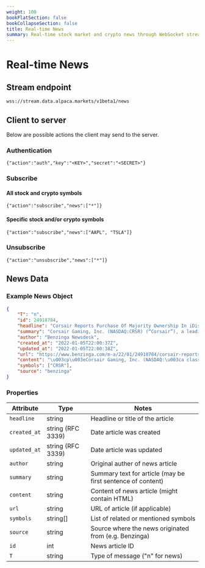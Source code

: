 ```yaml
---
weight: 100
bookFlatSection: false
bookCollapseSection: false
title: Real-time News
summary: Real-time stock market and crypto news through WebSocket streaming.
---
```


# Real-time News

## **Stream endpoint**

`wss://stream.data.alpaca.markets/v1beta1/news`



## **Client to server**

Below are possible actions the client may send to the server.

### Authentication

`{"action":"auth","key":"<KEY>","secret":"<SECRET>"}`

### Subscribe

#### All stock and crypto symbols

`{"action":"subscribe","news":["*"]}`

#### Specific stock and/or crypto symbols

`{"action":"subscribe","news":["AAPL", "TSLA"]}`

### Unsubscribe

`{"action":"unsubscribe","news":["*"]}`


## **News Data**

### Example News Object

```json
{
    "T": "n",
    "id": 24918784,
    "headline": "Corsair Reports Purchase Of Majority Ownership In iDisplay, No Terms Disclosed",
    "summary": "Corsair Gaming, Inc. (NASDAQ:CRSR) (“Corsair”), a leading global provider and innovator of high-performance gear for gamers and content creators, today announced that it acquired a 51% stake in iDisplay",
    "author": "Benzinga Newsdesk",
    "created_at": "2022-01-05T22:00:37Z",
    "updated_at": "2022-01-05T22:00:38Z",
    "url": "https://www.benzinga.com/m-a/22/01/24918784/corsair-reports-purchase-of-majority-ownership-in-idisplay-no-terms-disclosed",
    "content": "\u003cp\u003eCorsair Gaming, Inc. (NASDAQ:\u003ca class=\"ticker\" href=\"https://www.benzinga.com/stock/CRSR#NASDAQ\"\u003eCRSR\u003c/a\u003e) (\u0026ldquo;Corsair\u0026rdquo;), a leading global ...",
    "symbols": ["CRSR"],
    "source": "benzinga"
}
```

### Properties

| Attribute     | Type  | Notes                                                        |
| ------------ | ------ | -------------------------------------------------------------|
| `headline`   | string | Headline or title of the article                             |
| `created_at` | string (RFC 3339) | Date article was created                          |
| `updated_at` | string (RFC 3339) | Date article was updated                          |
| `author`     | string | Original auther of news article                              |
| `summary`    | string | Summary text for article (may be first sentence of content)  |
| `content`    | string | Content of news article (might contain HTML)                 |
| `url`        | string | URL of article (if applicable)                               |
| `symbols`    | string[] | List of related or mentioned symbols                       |
| `source`     | string | Source where the news originated from (e.g. Benzinga)        |
| `id`         | int | News article ID                                                 |
| `T`          | string | Type of message ("n" for news)                               |

